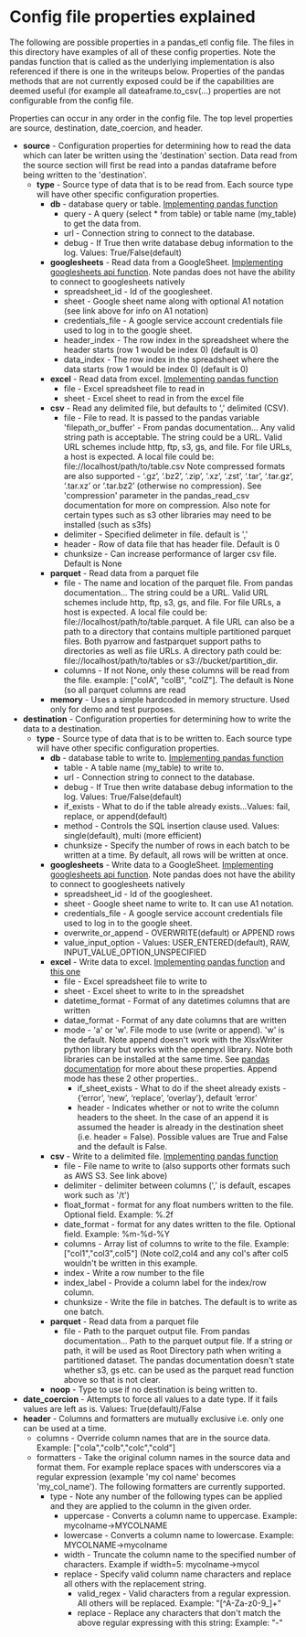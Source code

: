 # Config file properties explained
The following are possible properties in a pandas_etl config file. The files in this directory have examples of all of these config properties. Note the pandas function that
is called as the underlying implementation is also referenced if there is one in the writeups below.  Properties of the pandas methods that are not currently exposed could be if the capabilities are deemed useful (for example all dateaframe.to_csv(...) properties are not configurable from the config file.

Properties can occur in any order in the config file. The top level properties are source, destination, date_coercion, and header.

* **source** - Configuration properties for determining how to read the data which can later be written using the 'destination' section. 
Data read from the source section will first be read into a pandas dataframe before being written to the 'destination'.
  * **type** - Source type of data that is to be read from. Each source type will have other specific configuration properties.
     *  **db** - database query or table. [Implementing pandas function](https://pandas.pydata.org/docs/reference/api/pandas.read_sql.html)
         *  query - A query (select * from table) or table name (my_table) to get the data from.
         *  url - Connection string to connect to the database.
         *  debug - If True then write database debug information to the log. Values: True/False(default)
     *  **googlesheets** - Read data from a GoogleSheet. [Implementing googlesheets api function](https://developers.google.com/sheets/api/reference/rest/v4/spreadsheets/get).  Note pandas does not have the ability to connect to googlesheets natively
         * spreadsheet_id - Id of the googlesheet. 
         * sheet - Google sheet name along with optional A1 notation (see link above for info on A1 notation)
         * credentials_file - A google service account credentials file used to log in to the google sheet.
         * header_index - The row index in the spreadsheet where the header starts (row 1 would be index 0) (default is 0)
         * data_index -  The row index in the spreadsheet where the data starts (row 1 would be index 0) (default is 0)
     *  **excel** - Read data from excel. [Implementing pandas function](https://pandas.pydata.org/docs/reference/api/pandas.read_excel.html)
         * file - Excel spreadsheet file to read in
         * sheet - Excel sheet to read in from the excel file
     *  **csv** - Read any delimited file, but defaults to ',' delimited (CSV).
         * file - File to read. It is passed to the pandas variable 'filepath_or_buffer' - From pandas documentation...
             Any valid string path is acceptable. The string could be a URL. 
            Valid URL schemes include http, ftp, s3, gs, and file. For file URLs, 
            a host is expected. A local file could be: file://localhost/path/to/table.csv
            Note compressed formats are also supported  - ‘.gz’, ‘.bz2’, ‘.zip’, ‘.xz’, ‘.zst’, ‘.tar’, ‘.tar.gz’, ‘.tar.xz’ 
            or ‘.tar.bz2’ (otherwise no compression). See 'compression' parameter in the pandas_read_csv documentation for more
            on compression. Also note for certain types such as s3 other libraries may need to be installed (such as s3fs)
         * delimiter - Specified delimeter in file. default is ',' 
         * header - Row of data file that has header file.  Default is 0 
         * chunksize - Can increase performance of larger csv file. Default is None 
     *  **parquet** - Read data from a parquet file
         * file - The name and location of the parquet file. From pandas documentation...
            The string could be a URL. Valid URL schemes include http, ftp, s3, gs, and file. For file URLs, a host is expected. A local 
            file could be: file://localhost/path/to/table.parquet. A file URL can also be a path to a directory that contains multiple 
            partitioned parquet files. Both pyarrow and fastparquet support paths to directories as well as file URLs. A directory path 
            could be: file://localhost/path/to/tables or s3://bucket/partition_dir.
         * columns - If not None, only these columns will be read from the file. example: ["colA", "colB", "colZ"]. The default is None (so all parquet 
          columns are read
     *  **memory** - Uses a simple hardcoded in memory structure. Used only for demo and test purposes.
* **destination** - Configuration properties for determining how to write the data to a destination.
  * **type** - Source type of data that is to be written to. Each source type will have other specific configuration properties.
     *  **db** - database table to write to. [Implementing pandas function](https://pandas.pydata.org/docs/reference/api/pandas.DataFrame.to_sql.html)
         *  table - A table name (my_table) to write to.
         *  url - Connection string to connect to the database.
         *  debug - If True then write database debug information to the log. Values: True/False(default)
         *  if_exists - What to do if the table already exists...Values: fail, replace, or append(default)
         *  method - Controls the SQL insertion clause used.  Values: single(default), multi (more efficient)
         *  chunksize - Specify the number of rows in each batch to be written at a time. By default, all rows will be written at once. 
     *  **googlesheets** - Write data to a GoogleSheet. [Implementing googlesheets api function](https://developers.google.com/sheets/api/reference/rest/v4/spreadsheets.values/append#InsertDataOption).  Note pandas does not have the ability to connect to googlesheets natively
         * spreadsheet_id - Id of the googlesheet. 
         * sheet - Google sheet name to write to. It can use A1 notation.
         * credentials_file - A google service account credentials file used to log in to the google sheet.
         * overwrite_or_append - OVERWRITE(default) or APPEND rows
         * value_input_option - Values: USER_ENTERED(default), RAW, INPUT_VALUE_OPTION_UNSPECIFIED
     *  **excel** - Write data to excel. [Implementing pandas function](https://pandas.pydata.org/docs/reference/api/pandas.DataFrame.to_excel.html) and [this one](https://pandas.pydata.org/docs/reference/api/pandas.ExcelWriter.html#pandas.ExcelWriter)
         * file - Excel spreadsheet file to write to
         * sheet - Excel sheet to write to in the spreadshet
         * datetime_format - Format of any datetimes columns that are written
         * datae_format - Format of any date columns that are written
         * mode - 'a' or 'w'. File mode to use (write or append). 'w' is the default. Note append doesn't work with the XlsxWriter python library but works with the openpyxl library. Note both libraries can 
         be installed at the same time. See [pandas documentation](https://pandas.pydata.org/docs/reference/api/pandas.ExcelWriter.html#pandas.ExcelWriter) for more about these properties. Append mode has these 2 other properties..
           * if_sheet_exists - What to do if the sheet already exists - {‘error’, ‘new’, ‘replace’, ‘overlay’}, default ‘error’
           * header - Indicates whether or not to write the column headers to the sheet.  In the case of an append it is assumed the header is already in the destination sheet (i.e. header = False).  Possible values are True and False and the default is False.
     *  **csv** - Write to a delimited file. [Implementing pandas function](https://pandas.pydata.org/docs/reference/api/pandas.DataFrame.to_csv.html)
         * file - File name to write to (also supports other formats such as AWS S3. See link above)
         * delimiter - delimiter between columns (',' is default, escapes work such as '/t')
         * float_format - format for any float numbers written to the file. Optional field. Example: %.2f
         * date_format - format for any dates written to the file. Optional field. Example: %m-%d-%Y
         * columns - Array list of columns to write to the file. Example: ["col1","col3",col5"] (Note col2,col4 and any col's after col5 wouldn't be written in this example.
         * index - Write a row number to the file
         * index_label - Provide a column label for the index/row column.
         * chunksize - Write the file in batches.  The default is to write as one batch.  
     *  **parquet** - Read data from a parquet file
         * file - Path to the parquet output file. From pandas documentation...
            Path to the parquet output file.  If a string or path, it will be used as Root Directory path when writing a 
            partitioned dataset. The pandas documentation doesn't state whether s3, gs etc. can be used as the parquet read function above
            so that is not clear. 
     *  **noop** - Type to use if no destination is being written to.
* **date_coercion** - Attempts to force all values to a date type. If it fails values are left as is. Values: True(default)/False
* **header** - Columns and formatters are mutually exclusive i.e. only one can be used at a time.
  * columns - Override column names that are in the source data. Example: ["cola","colb","colc","cold"]
  * formatters - Take the original column names in the source data and format them. For example replace spaces with underscores via a regular expression (example 'my col name' becomes 'my_col_name'). The following formatters are currently supported.
      * type - Note any number of the following types can be applied and they are applied to the column in the given order.
          *  uppercase - Converts a column name to uppercase. Example: mycolname->MYCOLNAME
          *  lowercase - Converts a column name to lowercase. Example: MYCOLNAME->mycolname
          *  width - Truncate the column name to the specified number of characters. Example if width=5: mycolname->mycol
          *  replace - Specify valid column name characters and replace all others with the replacement string.
              *  valid_regex - Valid characters from a regular expression. All others will be replaced. Example: "[^A-Za-z0-9_]+"  
              *  replace - Replace any characters that don't match the above regular expressing with this string: Example: "-"
